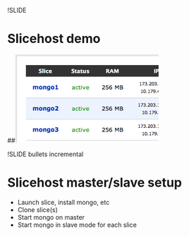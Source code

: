 !SLIDE
# Slicehost demo
##![SliceHost](slicehost.png)

!SLIDE bullets incremental
# Slicehost master/slave setup
* Launch slice, install mongo, etc
* Clone slice(s)
* Start mongo on master
* Start mongo in slave mode for each slice